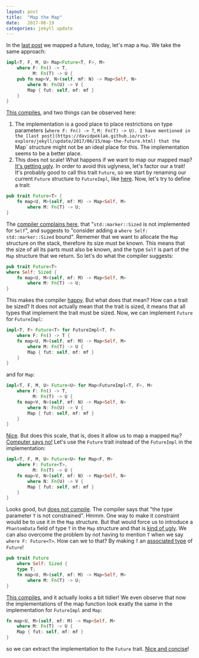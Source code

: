 ```yaml
---
layout: post
title:  "Map the Map"
date:   2017-06-19
categories: jekyll update
---
```

In the [last post](https://davidpeklak.github.io/rust-explore/jekyll/update/2017/06/15/map-the-future.html) we mapped a future, today, let's map a `Map`. We take the same
approach:
```rust
impl<T, F, M, U> Map<Future<T, F>, M>
    where F: Fn() -> T,
          M: Fn(T) -> U {
    pub fn map<V, N>(self, mf: N) -> Map<Self, N>
        where N: Fn(U) -> V {
        Map { fut: self, mf: mf }
    }
}
```
[This compiles](https://github.com/davidpeklak/rust-explore/commit/e411ef0ff4854b40dffd831549b2274b994a9765),
and two things can be observed here:
1. The implementation is a good place to place restrictions on type parameters
(`where F: Fn() -> T`, `M: Fn(T) -> U). I have mentioned in the [last post](https://davidpeklak.github.io/rust-explore/jekyll/update/2017/06/15/map-the-future.html) that the 
`Map` structure might not be an ideal place for this. The implementation seems to be a
better place.
2. This does not scale! What happens if we want to map our mapped map?
[It's getting ugly](https://github.com/davidpeklak/rust-explore/commit/3fbc2b7ba928d3282f544cf0c238531b577fca34).
In order to avoid this uglyness, let's factor our a trait! It's probably good to call this
trait `Future`, so we start by renaming our current `Future` structure to `FutureImpl`, like
[here](https://github.com/davidpeklak/rust-explore/commit/c5ec1e6aa4da3bab40f0b9bec520d7f3d1e593e1).
Now, let's try to define a trait:
```rust
pub trait Future<T> {
    fn map<U, M>(self, mf: M) -> Map<Self, M>
        where M: Fn(T) -> U;
}
```
The [compiler complains here](https://github.com/davidpeklak/rust-explore/commit/974d5d817cd088ef96c90c47e4321e0001e21b99),
that "`std::marker::Sized` is not implemented for `Self`", and suggests to 
"consider adding a `where Self: std::marker::Sized` bound". Rememer that we want to
allocate the `Map` structure on the stack, therefore its size must be known. This means that
the size of all its parts must also be known, and the type `Self` is part of the `Map`
structure that we return. So let's do what the compiler suggests:
```rust
pub trait Future<T>
where Self: Sized {
    fn map<U, M>(self, mf: M) -> Map<Self, M>
        where M: Fn(T) -> U;
}
```
This makes the compiler [happy](https://github.com/davidpeklak/rust-explore/commit/544b053bb0130e22c2e2f448c1ca47799bdf9bed).
But what does that mean? How can a trait be sized? It does not actually mean that the trait
is sized, it means that all types that implement the trait must be sized.
Now, we can implement `Future` for `FutureImpl`:
```rust
impl<T, F> Future<T> for FutureImpl<T, F>
    where F: Fn() -> T {
    fn map<U, M>(self, mf: M) -> Map<Self, M>
        where M: Fn(T) -> U {
        Map { fut: self, mf: mf }
    }
}
```
and for `Map`:
```rust
impl<T, F, M, U> Future<U> for Map<FutureImpl<T, F>, M>
    where F: Fn() -> T,
          M: Fn(T) -> U {
    fn map<V, N>(self, mf: N) -> Map<Self, N>
        where N: Fn(U) -> V {
        Map { fut: self, mf: mf }
    }
}
```
[Nice](https://github.com/davidpeklak/rust-explore/commit/eb77bc8670a97f7bd238b9a78809dd43fd108a3d).
But does this scale, that is, does it allow us to map a mapped `Map`?
[Computer says no!](https://github.com/davidpeklak/rust-explore/commit/3496d5f90af445f4bf9097f28a0f886f9279a7e5)
Let's use the `Future` trait instead of the `FutureImpl` in the implementation:
```rust
impl<T, F, M, U> Future<U> for Map<F, M>
    where F: Future<T>,
          M: Fn(T) -> U {
    fn map<V, N>(self, mf: N) -> Map<Self, N>
        where N: Fn(U) -> V {
        Map { fut: self, mf: mf }
    }
}
```
Looks good, but [does not compile](https://github.com/davidpeklak/rust-explore/commit/8bc460d55e2332e5202ae24ab851dc4c20a734fd).
The compiler says that "the type parameter `T` is not constrained". Hmmm. One way
to make it constraint would be to use it in the `Map` structure. But that would
force us to introduce a `PhantomData` field of type `T` in the `Map` structure and
that is [kind of ugly](https://github.com/davidpeklak/rust-explore/commit/3be40663b49e23e86c43441604b89b5415dbdbcc).
We can also overcome the problem by not having to mention `T` when we say
`where F: Future<T>`. How can we to that? By making `T` an [associated type](https://doc.rust-lang.org/beta/book/first-edition/associated-types.html)
of `Future`!
```rust
pub trait Future
    where Self: Sized {
    type T;
    fn map<U, M>(self, mf: M) -> Map<Self, M>
        where M: Fn(T) -> U;
}
```
[This compiles](https://github.com/davidpeklak/rust-explore/commit/56a65650754d78c8b3d2c6ebca6af8c2313e8568),
and it actually looks a bit tidier! We even observe that now the implementations
of the map function look exatly the same in the implementation for `FutureImpl`
and `Map`:
```rust
fn map<U, M>(self, mf: M) -> Map<Self, M>
    where M: Fn(T) -> U {
    Map { fut: self, mf: mf }
}
```
so we can extract the implementation to the `Future` trait.
[Nice and concise](https://github.com/davidpeklak/rust-explore/commit/fc21c77754dbeb763b4bf90c264b2645081a8378)!

